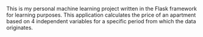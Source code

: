 This is my personal machine learning project written in the Flask framework for learning purposes. This application calculates the price of an apartment based on 4 independent variables for a specific period from which the data originates.

